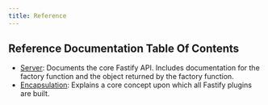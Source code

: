 ```yaml
---
title: Reference
---
```


## Reference Documentation Table Of Contents

+ [Server](./Server.md): Documents the core Fastify API. Includes documentation
for the factory function and the object returned by the factory function.
+ [Encapsulation](./Encapsulation.md): Explains a core concept upon which all
Fastify plugins are built.
